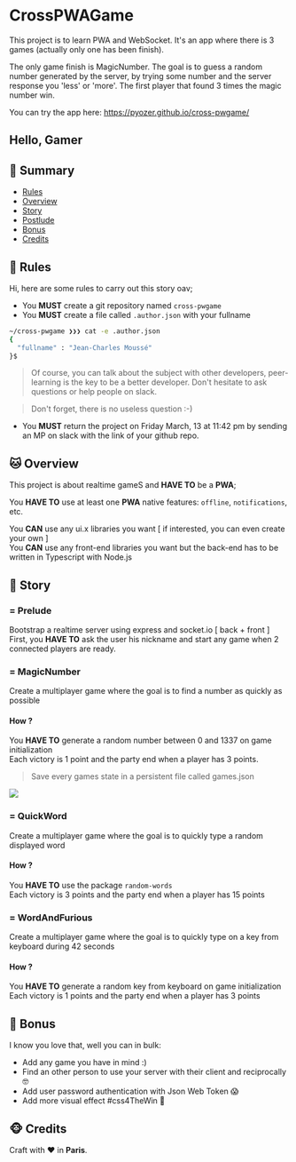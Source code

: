 # CrossPWAGame

This project is to learn PWA and WebSocket.
It's an app where there is 3 games (actually only one has been finish).

The only game finish is MagicNumber.
The goal is to guess a random number generated by the server, by trying some number and the server response you 'less' or 'more'.
The first player that found 3 times the magic number win.

You can try the app here: https://pyozer.github.io/cross-pwgame/


## Hello, Gamer

## <a name='TOC'>🐼 Summary</a>

* [Rules](#rules)
* [Overview](#overview)
* [Story](#story)
* [Postlude](#postlude)
* [Bonus](#bonus)
* [Credits](#credits)

## <a name='overview'>🦊 Rules</a>

Hi, here are some rules to carry out this story oav;

* You **MUST** create a git repository named `cross-pwgame`
* You **MUST** create a file called `.author.json` with your fullname

```sh
~/cross-pwgame ❯❯❯ cat -e .author.json
{
  "fullname" : "Jean-Charles Moussé"
}$
```

> Of course, you can talk about the subject with other developers, peer-learning is
> the key to be a better developer. Don't hesitate to ask questions or help people on slack.

> Don't forget, there is no useless question :-)

* You **MUST** return the project on Friday March, 13 at 11:42 pm by sending an MP on slack with the link of your github repo.

## <a name='overview'>🐱 Overview</a>

This project is about realtime gameS and **HAVE TO** be a **PWA**;<br />

You **HAVE TO** use at least one **PWA** native features: `offline`, `notifications`, etc.

You **CAN** use any ui.x libraries you want [ if interested, you can even create your own ]<br />
You **CAN** use any front-end libraries you want but the back-end has to be written in Typescript with Node.js

## <a name='story'>🐨 Story</a>

### = Prelude

Bootstrap a realtime server using express and socket.io [ back + front ]<br />
First, you **HAVE TO** ask the user his nickname and start any game when 2 connected players are ready.

### = MagicNumber

Create a multiplayer game where the goal is to find a number as quickly as possible

#### How ?

You **HAVE TO** generate a random number between 0 and 1337 on game initialization<br />
Each victory is 1 point and the party end when a player has 3 points.

> Save every games state in a persistent file called games.json

![](./games.json.png)

### = QuickWord

Create a multiplayer game where the goal is to quickly type a random displayed word<br />

#### How ?

You **HAVE TO** use the package `random-words`<br />
Each victory is 3 points and the party end when a player has 15 points

### = WordAndFurious

Create a multiplayer game where the goal is to quickly type on a key from keyboard during 42 seconds

#### How ?

You **HAVE TO** generate a random key from keyboard on game initialization<br />
Each victory is 1 points and the party end when a player has 3 points

## <a name='bonus'>🦄 Bonus</a>

I know you love that, well you can in bulk:

* Add any game you have in mind :)
* Find an other person to use your server with their client and reciprocally 🤓
* Add user password authentication with Json Web Token 😱
* Add more visual effect #css4TheWin 🎉

## <a name='credits'>🐵 Credits</a>

Craft with :heart: in **Paris**.
